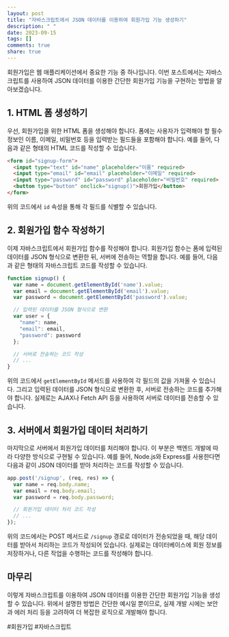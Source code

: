 ```yaml
---
layout: post
title: "자바스크립트에서 JSON 데이터를 이용하여 회원가입 기능 생성하기"
description: " "
date: 2023-09-15
tags: []
comments: true
share: true
---
```


회원가입은 웹 애플리케이션에서 중요한 기능 중 하나입니다. 이번 포스트에서는 자바스크립트를 사용하여 JSON 데이터를 이용한 간단한 회원가입 기능을 구현하는 방법을 알아보겠습니다.

## 1. HTML 폼 생성하기

우선, 회원가입을 위한 HTML 폼을 생성해야 합니다. 폼에는 사용자가 입력해야 할 필수 정보인 이름, 이메일, 비밀번호 등을 입력받는 필드들을 포함해야 합니다. 예를 들어, 다음과 같은 형태의 HTML 코드를 작성할 수 있습니다.

```html
<form id="signup-form">
  <input type="text" id="name" placeholder="이름" required>
  <input type="email" id="email" placeholder="이메일" required>
  <input type="password" id="password" placeholder="비밀번호" required>
  <button type="button" onclick="signup()">회원가입</button>
</form>
```

위의 코드에서 `id` 속성을 통해 각 필드를 식별할 수 있습니다.

## 2. 회원가입 함수 작성하기

이제 자바스크립트에서 회원가입 함수를 작성해야 합니다. 회원가입 함수는 폼에 입력된 데이터를 JSON 형식으로 변환한 뒤, 서버에 전송하는 역할을 합니다. 예를 들어, 다음과 같은 형태의 자바스크립트 코드를 작성할 수 있습니다.

```javascript
function signup() {
  var name = document.getElementById('name').value;
  var email = document.getElementById('email').value;
  var password = document.getElementById('password').value;

  // 입력된 데이터를 JSON 형식으로 변환
  var user = {
    "name": name,
    "email": email,
    "password": password
  };

  // 서버로 전송하는 코드 작성
  // ...
}
```

위의 코드에서 `getElementById` 메서드를 사용하여 각 필드의 값을 가져올 수 있습니다. 그리고 입력된 데이터를 JSON 형식으로 변환한 후, 서버로 전송하는 코드를 추가해야 합니다. 실제로는 AJAX나 Fetch API 등을 사용하여 서버로 데이터를 전송할 수 있습니다.

## 3. 서버에서 회원가입 데이터 처리하기

마지막으로 서버에서 회원가입 데이터를 처리해야 합니다. 이 부분은 백엔드 개발에 따라 다양한 방식으로 구현될 수 있습니다. 예를 들어, Node.js와 Express를 사용한다면 다음과 같이 JSON 데이터를 받아 처리하는 코드를 작성할 수 있습니다.

```javascript
app.post('/signup', (req, res) => {
  var name = req.body.name;
  var email = req.body.email;
  var password = req.body.password;

  // 회원가입 데이터 처리 코드 작성
  // ...
});
```

위의 코드에서는 POST 메서드로 `/signup` 경로로 데이터가 전송되었을 때, 해당 데이터를 받아서 처리하는 코드가 작성되어 있습니다. 실제로는 데이터베이스에 회원 정보를 저장하거나, 다른 작업을 수행하는 코드를 작성해야 합니다.

## 마무리

이렇게 자바스크립트를 이용하여 JSON 데이터를 이용한 간단한 회원가입 기능을 생성할 수 있습니다. 위에서 설명한 방법은 간단한 예시일 뿐이므로, 실제 개발 시에는 보안과 에러 처리 등을 고려하여 더 복잡한 로직으로 개발해야 합니다.

#회원가입 #자바스크립트